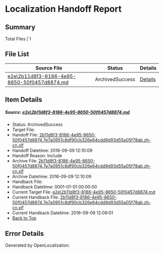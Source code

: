# <a name='report-top'></a> Localization Handoff Report

## Summary
 Total Files | 1

## File List
 Source File | Status | Details 
 ----------- | ------ | ------- 
 [e2e\2b11d8f3-8186-4e95-8650-50f0457d8874.md](https://github.com/OpenLocalizationTestOrg/ol-test0/blob/2bc7b218771654fe7335e1d45479aad739fdb319/e2e/2b11d8f3-8186-4e95-8650-50f0457d8874.md) | ArchivedSuccess | [Details](#820fff0b108fa618eba80c59b2d803d2dddcb2843)

## Item Details
##### <a name='820fff0b108fa618eba80c59b2d803d2dddcb2843'></a> Source: [e2e\2b11d8f3-8186-4e95-8650-50f0457d8874.md](https://github.com/OpenLocalizationTestOrg/ol-test0/blob/2bc7b218771654fe7335e1d45479aad739fdb319/e2e/2b11d8f3-8186-4e95-8650-50f0457d8874.md)
* Status: ArchivedSuccess
* Target File: 
* Handoff File: [2b11d8f3-8186-4e95-8650-50f0457d8874.7e7a0951c8df90cb326e64cdd9d93d55a05f78ab.zh-cn.xlf](https://github.com/OpenLocalizationTestOrg/ol-test0-handoff/blob/8a999ff8bb2fa001a026733db7d052ed33bfad85/ol-handoff/OpenLocalizationTestOrg/ol-test0-zhcn/yuwzho/ht/2b11d8f3-8186-4e95-8650-50f0457d8874.7e7a0951c8df90cb326e64cdd9d93d55a05f78ab.zh-cn.xlf)
* Handoff Datetime: 2016-09-09 12:10:09
* Handoff Reason: Include
* Archive File: [2b11d8f3-8186-4e95-8650-50f0457d8874.7e7a0951c8df90cb326e64cdd9d93d55a05f78ab.zh-cn.xlf](https://github.com/OpenLocalizationTestOrg/ol-test0-handoff/blob/692bb9eebb9332fecb5e9c1325810caf147eeca3/ol-archive/OpenLocalizationTestOrg/ol-test0-zhcn/yuwzho/ht/2b11d8f3-8186-4e95-8650-50f0457d8874.7e7a0951c8df90cb326e64cdd9d93d55a05f78ab.zh-cn.xlf)
* Archive Datetime: 2016-09-09 12:10:09
* Handback File: 
* Handback Datetime: 0001-01-01 00:00:00
* Current Target File: [e2e\2b11d8f3-8186-4e95-8650-50f0457d8874.md](https://github.com/OpenLocalizationTestOrg/ol-test0-zhcn/blob/41f53866d5e2d4835bd18cae64e853e25fe5362a/e2e/2b11d8f3-8186-4e95-8650-50f0457d8874.md)
* Current Handback File: [2b11d8f3-8186-4e95-8650-50f0457d8874.7e7a0951c8df90cb326e64cdd9d93d55a05f78ab.zh-cn.xlf](https://github.com/OpenLocalizationTestOrg/ol-test0-handback/blob/15ca7726e15bff6ad518b03afce188521bb7b198/ol-handback/OpenLocalizationTestOrg/ol-test0-zhcn/yuwzho/ht/2b11d8f3-8186-4e95-8650-50f0457d8874.7e7a0951c8df90cb326e64cdd9d93d55a05f78ab.zh-cn.xlf)
* Current Handback Datetime: 2016-09-09 12:09:01
* [Back to Top](#report-top)


## Error Details

Generated by OpenLocalization.
